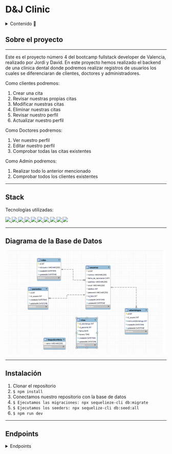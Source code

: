 # D&J Clinic

<details>
  <summary>Contenido 📝</summary>
  <ol>
    <li><a href="#sobre-el-proyecto">Sobre el proyecto</a></li>
    <li><a href="#stacks">Stack</a></li>
    <li><a href="#diagrama-bd">Diagrama</a></li>
    <li><a href="#instalación-en-local">Instalación</a></li>
    <li><a href="#endpoints">Endpoints</a></li>
    <li><a href="#agradecimientos">Agradecimientos</a></li>
  </ol>
</details>

## Sobre el proyecto
---

Este es el proyecto número 4 del bootcamp fullstack developer de Valencia, realizado por Jordi y David. En este proyecto hemos realizado el backend de una clinica dental donde podremos realizar registros de usuarios los cuales se diferenciaran de clientes, doctores y administradores. 

Como clientes podremos: 
<ol>
<li>Crear una cita</li>
<li>Revisar nuestras propias citas</li>
<li>Modificar nuestras citas</li>
<li>Eliminar nuestras citas</li>
<li>Revisar nuestro perfil</li>
<li>Actualizar nuestro perfil</li>
</ol>
Como Doctores podremos: 
<ol>
<li>Ver nuestro perfil</li>
<li>Editar nuestro perfil</li>
<li>Comprobar todas las citas existentes</li>
</ol>
Como Admin podremos:
<ol>
<li>Realizar todo lo anterior mencionado</li>
<li>Comprobar todos los clientes existentes</li>
</ol>

---

## Stack
Tecnologías utilizadas:
<div>
</a>
<a href="https://www.expressjs.com/">
    <img src= "https://img.shields.io/badge/express.js-%23404d59.svg?style=for-the-badge&logo=express&logoColor=%2361DAFB"/>
</a>
<a href="https://nodejs.org/es/">
    <img src= "https://img.shields.io/badge/node.js-026E00?style=for-the-badge&logo=node.js&logoColor=white"/>
</a>
<a href="https://developer.mozilla.org/es/docs/Web/JavaScript">
    <img src= "https://img.shields.io/badge/javascipt-EFD81D?style=for-the-badge&logo=javascript&logoColor=black"/>
</a>
<a href="https://jwt.io/">
    <img src= "https://img.shields.io/badge/JWT-black?style=for-the-badge&logo=JSON%20web%20tokens"/>
</a>
<a href="https://www.postman.com/">
    <img src= "https://img.shields.io/badge/Postman-FF6C37?style=for-the-badge&logo=postman&logoColor=white"/>
</a>
<a href="https://www.mysql.com/">
    <img src= "https://img.shields.io/badge/mysql-3E6E93?style=for-the-badge&logo=mysql&logoColor=white"/>
</a>
<a href="https://www.github.com/">
    <img src= "https://img.shields.io/badge/github-24292F?style=for-the-badge&logo=github&logoColor=white"/>
</a>
<a href="https://git-scm.com/">
    <img src= "https://img.shields.io/badge/git-F54D27?style=for-the-badge&logo=git&logoColor=white"/>
</a>
<a href="https://www.docker.com/">
    <img src= "https://img.shields.io/badge/docker-2496ED?style=for-the-badge&logo=docker&logoColor=white"/>
</a>
<a href="https://www.sequelize.org/">
    <img src= "https://img.shields.io/badge/sequelize-3C76C3?style=for-the-badge&logo=sequelize&logoColor=white"/>
</a>
 </div>
 
 ---

 ## Diagrama de la Base de Datos
   <img src="./_images/diagrama de base de datos.png" alt="imagen de diagrama de base de datos">

 ---

 ## Instalación 
1. Clonar el repositorio
2. ` $ npm install `
3. Conectamos nuestro repositorio con la base de datos 
4. ``` $ Ejecutamos las migraciones: npx sequelieze-cli db:migrate ``` 
5. ``` $ Ejecutamos los seeders: npx sequelize-cli db:seed:all ``` 
6. ``` $ npm run dev ``` 

---

## Endpoints
<details>
<summary>Endpoints</summary>

- AUTH
    - REGISTER

            POST localhost:3000/usuarios/register
        body:
        ``` js
            {
                "nombre": "pepe",
                "apellidos": "bombo clap",
                "telefono": "666111222",
                "email": "pepe@pepe.com",
                "password": "user",
                "fecha_de_nacimiento":"1993-10-10"
            }
        ```

    - LOGIN

            POST localhost:3000/usuarios/login 
        body:
        ``` js
            {
                "email": "david@david.com",
                "password": "admin"
            }
        ```


